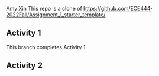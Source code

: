Amy Xin
This repo is a clone of https://github.com/ECE444-2022Fall/Assignment_1_starter_template/

## Activity 1
This branch completes Activity 1

## Activity 2
